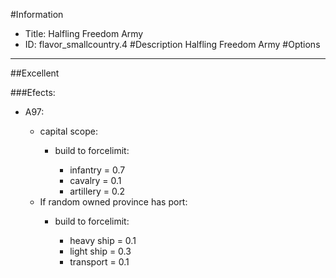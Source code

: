 #Information
 - Title: Halfling Freedom Army
 - ID: flavor_smallcountry.4
#Description
Halfling Freedom Army
#Options

___
##Excellent

###Efects:<ul><li>A97:</li><ul><li>capital scope:</li><ul><li>build to forcelimit:</li><ul><li>infantry = 0.7</li><li>cavalry = 0.1</li><li>artillery = 0.2</li></ul></ul><li>If random owned province has port:</li><ul><li>build to forcelimit:</li><ul><li>heavy ship = 0.1</li><li>light ship = 0.3</li><li>transport = 0.1</li></ul></ul></ul></ul>
